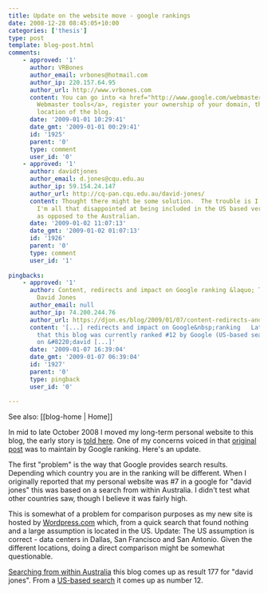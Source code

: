 ```yaml
---
title: Update on the website move - google rankings
date: 2008-12-28 08:45:05+10:00
categories: ['thesis']
type: post
template: blog-post.html
comments:
    - approved: '1'
      author: VRBones
      author_email: vrbones@hotmail.com
      author_ip: 220.157.64.95
      author_url: http://www.vrbones.com
      content: You can go into <a href="http://www.google.com/webmasters/tools/" rel="nofollow">Google
        Webmaster tools</a>, register your ownership of your domain, then set the geographic
        location of the blog.
      date: '2009-01-01 10:29:41'
      date_gmt: '2009-01-01 00:29:41'
      id: '1925'
      parent: '0'
      type: comment
      user_id: '0'
    - approved: '1'
      author: davidtjones
      author_email: d.jones@cqu.edu.au
      author_ip: 59.154.24.147
      author_url: http://cq-pan.cqu.edu.au/david-jones/
      content: Thought there might be some solution.  The trouble is I'm not sure that
        I'm all that disappointed at being included in the US based version of Google
        as opposed to the Australian.
      date: '2009-01-02 11:07:13'
      date_gmt: '2009-01-02 01:07:13'
      id: '1926'
      parent: '0'
      type: comment
      user_id: '1'
    
pingbacks:
    - approved: '1'
      author: Content, redirects and impact on Google ranking &laquo; The Weblog of (a)
        David Jones
      author_email: null
      author_ip: 74.200.244.76
      author_url: https://djon.es/blog/2009/01/07/content-redirects-and-impact-on-google-ranking/
      content: '[...] redirects and impact on Google&nbsp;ranking   Late last year I wrote
        that this blog was currently ranked #12 by Google (US-based search) for a search
        on &#8220;david [...]'
      date: '2009-01-07 16:39:04'
      date_gmt: '2009-01-07 06:39:04'
      id: '1927'
      parent: '0'
      type: pingback
      user_id: '0'
    
---
```


See also: [[blog-home | Home]]

In mid to late October 2008 I moved my long-term personal website to this blog, the early story is [told here](/blog2/2008/10/16/the-great-website-move-of-2008/). One of my concerns voiced in that [original post](/blog2/2008/10/16/the-great-website-move-of-2008/) was to maintain by Google ranking. Here's an update.

The first "problem" is the way that Google provides search results. Depending which country you are in the ranking will be different. When I originally reported that my personal website was #7 in a google for "david jones" this was based on a search from within Australia. I didn't test what other countries saw, though I believe it was fairly high.

This is somewhat of a problem for comparison purposes as my new site is hosted by [Wordpress.com](http://wordpress.com/) which, from a quick search that found nothing and a large assumption is located in the US. Update: The US assumption is correct - data centers in Dallas, San Francisco and San Antonio. Given the different locations, doing a direct comparison might be somewhat questionable.

[Searching from within Australia](http://www.google.com.au/search?q=david+jones) this blog comes up as result 177 for "david jones". From a [US-based search](http://www.google.com.au/search?q=david+jones&gl=US) it comes up as number 12.